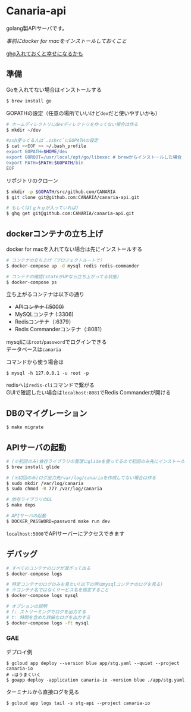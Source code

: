 # Canaria-api

golang製APIサーバです。

*事前にdocker for macをインストールしておくこと*

[ghq入れておくと幸せになるかも](http://suzumi.hatenablog.com/entry/2016/10/27/130338)

## 準備

Goを入れてない場合はインストールする
```sh
$ brew install go
```

GOPATHの設定（任意の場所でいいけど`dev`だと使いやすいかも）
```sh
# ホームディレクトリにdevディレクトリを作ってない場合は作る
$ mkdir ~/dev

#zsh使ってる人は`.zshrc`にGOPATHの設定
$ cat <<EOF >> ~/.bash_profile
export GOPATH=$HOME/dev
export GOROOT=/usr/local/opt/go/libexec # brewからインストールした場合
export PATH=$PATH:$GOPATH/bin
EOF
```

リポジトリのクローン
```sh
$ mkdir -p $GOPATH/src/github.com/CANARIA
$ git clone git@github.com:CANARIA/canaria-api.git

# もしくは(ｇｈｑが入っていれば)
$ ghq get git@github.com:CANARIA/canaria-api.git
```

## dockerコンテナの立ち上げ

docker for macを入れてない場合は先にインストールする

```sh
# コンテナの立ち上げ（プロジェクトルートで）
$ docker-compose up -d mysql redis redis-commander

# コンテナの確認(stateがUPなら立ち上がってる状態)
$ docker-compose ps
```

立ち上がるコンテナは以下の通り
- <s>APIコンテナ (:5000)</s>
- MySQLコンテナ (:3306)
- Redisコンテナ（:6379）
- Redis Commanderコンテナ（:8081）

mysqlには`root`/`password`でログインできる<br>
データベースは`canaria`

コマンドから使う場合は
```
$ mysql -h 127.0.0.1 -u root -p
```

redisへは`redis-cli`コマンドで繋がる<br>
GUIで確認したい場合は`localhost:8081`でRedis Commanderが開ける


## DBのマイグレーション
```sh
$ make migrate
```

## APIサーバの起動

```sh
# (※初回のみ)依存ライブラリの管理にglideを使ってるので初回のみ先にインストール
$ brew install glide

# (※初回のみ)ログ出力先/var/log/canariaを作成してない場合は作る
$ sudo mkdir /var/log/canaria
$ sudo chmod -R 777 /var/log/canaria

# 依存ライブラリのDL
$ make deps

# APIサーバの起動
$ DOCKER_PASSWORD=password make run dev
```

`localhost:5000`でAPIサーバーにアクセスできます

## デバッグ

```sh
# すべてのコンテナのログが混ざって出る
$ docker-compose logs

# 特定コンテナのログのみを見たい(以下の例はmysqlコンテナのログを見る)
# ※コンテナ名ではなくサービス名を指定すること
$ docker-compose logs mysql

# オプションの説明
# f: ストリーミングでログを出力する
# t: 時間を含めた詳細なログを出力する
$ docker-compose logs -ft mysql
```

### GAE

デプロイ例
```
$ gcloud app deploy --version blue app/stg.yaml --quiet --project canaria-io
# ↓はうまくいく
$ goapp deploy -application canaria-io -version blue ./app/stg.yaml
```

ターミナルから直接ログを見る
```
$ gcloud app logs tail -s stg-api --project canaria-io
```
